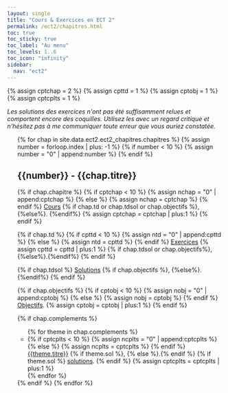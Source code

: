 ```yaml
---
layout: single
title: "Cours & Exercices en ECT 2"
permalink: /ect2/chapitres.html
toc: true
toc_sticky: true
toc_label: "Au menu"
toc_levels: 1..6
toc_icon: "infinity"
sidebar:
  nav: "ect2"
---
```


{% assign cptchap = 2 %}
{% assign cpttd = 1 %}
{% assign cptobj = 1 %}
{% assign cptcplts = 1 %}

<i>
Les solutions des exercices n'ont pas été suffisamment relues et comportent encore des coquilles. Utilisez les avec un regard critique et n'hésitez pas à me communiquer toute erreur que vous auriez constatée.
</i>

<ul start="0" style="list-style-type:none">
{% for chap in site.data.ect2.ect2_chapitres.chapitres %}
 {% assign number = forloop.index | plus: -1 %}
 {% if number < 10 %}
  {% assign number = "0" | append:number %}
 {% endif %}

 <li>
 <h2 class="mycss" id="chap_{{number}}">{{number}} - {{chap.titre}}
 </h2>
  {% if chap.chapitre %}
   {% if cptchap < 10 %}
    {% assign nchap = "0" | append:cptchap %}
    {% else %}
    {% assign nchap = cptchap %}
   {% endif %}
   <a href="./chapitres/ect2-chap{{nchap}}.pdf">Cours</a>
   {% if chap.td or chap.tdsol or chap.objectifs %}, {%else%}. {%endif%}
   {% assign cptchap = cptchap | plus:1 %}
  {% endif %}

 {% if chap.td %}
  {% if cpttd < 10 %}
   {% assign ntd = "0" | append:cpttd %}
   {% else %}
   {% assign ntd = cpttd %}
  {% endif %}
   <a href="./exercices/ect2-exos_e{{ntd}}.pdf">Exercices</a>
  {% assign cpttd = cpttd | plus:1 %}
  {% if chap.tdsol or chap.objectifs%},{%else%}.{%endif%}
 {% endif %}


 {% if chap.tdsol %}
   <a href="./exercices/ect2-exos_s{{number}}.pdf">Solutions</a>
   {% if chap.objectifs %}, {%else%}. {%endif%}
 {% endif %}


 {% if chap.objectifs %}
  {% if cptobj < 10 %}
   {% assign nobj = "0" | append:cptobj %}
   {% else %}
   {% assign nobj = cptobj %}
  {% endif %}
 <a href="./objectifs/ect2-objectifs{{nobj}}.pdf">Objectifs</a>.
 {% assign cptobj = cptobj | plus:1 %}
 {% endif %}

 {% if chap.complements %}
 <ul>
 {% for theme in chap.complements %}
  <li>
  {% if cptcplts < 10 %}
    {% assign ncplts = "0" | append:cptcplts %}
    {% else %}
    {% assign ncplts = cptcplts %}
   {% endif %}
   <a href="./complements/ect2-cplts_e{{ncplts}}.pdf">{{theme.titre}}</a>
   {% if theme.sol %}, {% else %}.{% endif %}
   {% if theme.sol %}
    <a href="./complements/ect2-cplts_s{{ncplts}}.pdf">solutions</a>.
   {% endif %}
   {% assign cptcplts = cptcplts | plus:1 %}
  </li>
  {% endfor %}
 </ul>
 {% endif %}
{% endfor %}